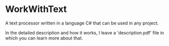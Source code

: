 # WorkWithText
A text processor written in a language С# that can be used in any project.

In the detailed description and how it works, I leave a 'description.pdf' file in which you can learn more about that.
